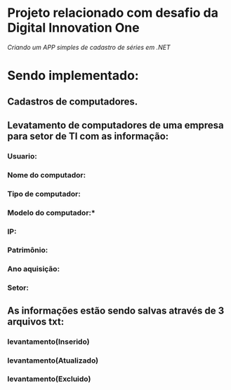 # Projeto relacionado com desafio da Digital Innovation One
*Criando um APP simples de cadastro de séries em .NET*

# Sendo implementado:
## Cadastros de computadores.
## Levatamento de computadores de uma empresa para setor de TI com as informação:



### Usuario:
### Nome do computador: 
### Tipo de computador:
### Modelo do computador:* 
### IP:
### Patrimônio: 
### Ano aquisição:
### Setor:

## As informações estão sendo salvas através de 3 arquivos txt:
### levantamento(Inserido)
### levantamento(Atualizado)
### levantamento(Excluido)

